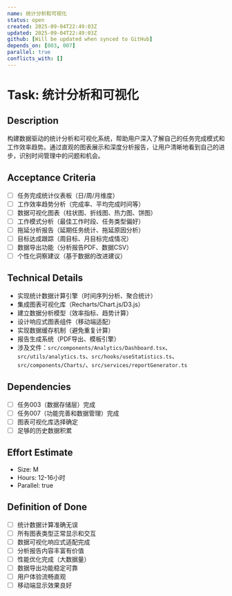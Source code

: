 ```yaml
---
name: 统计分析和可视化
status: open
created: 2025-09-04T22:49:03Z
updated: 2025-09-04T22:49:03Z
github: [Will be updated when synced to GitHub]
depends_on: [003, 007]
parallel: true
conflicts_with: []
---
```


# Task: 统计分析和可视化

## Description
构建数据驱动的统计分析和可视化系统，帮助用户深入了解自己的任务完成模式和工作效率趋势。通过直观的图表展示和深度分析报告，让用户清晰地看到自己的进步，识别时间管理中的问题和机会。

## Acceptance Criteria
- [ ] 任务完成统计仪表板（日/周/月维度）
- [ ] 工作效率趋势分析（完成率、平均完成时间等）
- [ ] 数据可视化图表（柱状图、折线图、热力图、饼图）
- [ ] 工作模式分析（最佳工作时段、任务类型偏好）
- [ ] 拖延分析报告（延期任务统计、拖延原因分析）
- [ ] 目标达成跟踪（周目标、月目标完成情况）
- [ ] 数据导出功能（分析报告PDF、数据CSV）
- [ ] 个性化洞察建议（基于数据的改进建议）

## Technical Details
- 实现统计数据计算引擎（时间序列分析、聚合统计）
- 集成图表可视化库（Recharts/Chart.js/D3.js）
- 建立数据分析模型（效率指标、趋势计算）
- 设计响应式图表组件（移动端适配）
- 实现数据缓存机制（避免重复计算）
- 报告生成系统（PDF导出、模板引擎）
- 涉及文件：`src/components/Analytics/Dashboard.tsx`、`src/utils/analytics.ts`、`src/hooks/useStatistics.ts`、`src/components/Charts/`、`src/services/reportGenerator.ts`

## Dependencies
- [ ] 任务003（数据存储层）完成
- [ ] 任务007（功能完善和数据管理）完成
- [ ] 图表可视化库选择确定
- [ ] 足够的历史数据积累

## Effort Estimate
- Size: M
- Hours: 12-16小时
- Parallel: true

## Definition of Done
- [ ] 统计数据计算准确无误
- [ ] 所有图表类型正常显示和交互
- [ ] 数据可视化响应式适配完成
- [ ] 分析报告内容丰富有价值
- [ ] 性能优化完成（大数据量）
- [ ] 数据导出功能稳定可靠
- [ ] 用户体验流畅直观
- [ ] 移动端显示效果良好